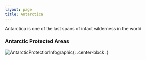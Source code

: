 ```yaml
---
layout: page
title: Antarctica
---
```

Antarctica is one of the last spans of intact wilderness in the world

### Antarctic Protected Areas

![AntarcticProtectionInfographic]("/img/InfoGraph_NComm.png"){: .center-block :}
